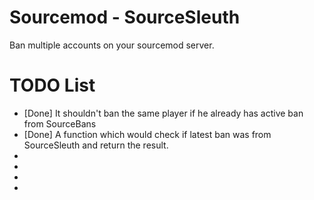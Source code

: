 # Sourcemod - SourceSleuth

Ban multiple accounts on your sourcemod server.


# TODO List

- [Done] It shouldn't ban the same player if he already has active ban from SourceBans
- [Done] A function which would check if latest ban was from SourceSleuth and return the result.
-
-
-
-